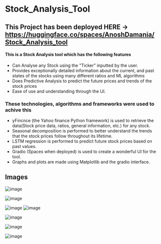 # Stock_Analysis_Tool

## This Project has been deployed HERE -> https://huggingface.co/spaces/AnoshDamania/Stock_Analysis_tool

#### This is a Stock Analysis tool which has the following features
* Can Analyse any Stock using the "Ticker" inputted by the user.
* Provides exceptionally detailed information about the current, and past states of the stocks using many different ratios and ML algorithms
* Does Predictive Analysis to predict the future prices and trends of the stock prices
* Ease of use and understanding through the UI.

### These technologies, algorithms and frameworks were used to achive this
* yFincnce (the Yahoo finance Python framework) is used to retrieve the data(Stock price data, ratios, general information, etc.) for any stock.
* Seasonal decomposition is performed to better understand the trends that the stock prices follow throughout its lifetime.
* LSTM regression is performed to predict future stock prices based on past values.
* Gradio (Spaces when deployed) is used to create a wonderful UI for the tool.
* Graphs and plots are made using Matplotlib and the gradio interface.

## Images

![image](https://github.com/AnoshDamania/Stock_Analysis_Tool/assets/72311146/bebd10b6-2d0a-4895-86cc-f20e8cb98750)

![image](https://github.com/AnoshDamania/Stock_Analysis_Tool/assets/72311146/63aa1794-59e8-4387-87ea-57ccc5f75c40)

![image](https://github.com/AnoshDamania/Stock_Analysis_Tool/assets/72311146/4e0b36f3-a042-433c-b46c-d0c89a1845c5) ![image](https://github.com/AnoshDamania/Stock_Analysis_Tool/assets/72311146/d53318a0-b2d0-4f16-aa43-1a2fa312ff51)

![image](https://github.com/AnoshDamania/Stock_Analysis_Tool/assets/72311146/d2e16f9a-46f6-456a-ba88-7d15dbaf1428)

![image](https://github.com/AnoshDamania/Stock_Analysis_Tool/assets/72311146/4076253d-e5c5-4853-8ed9-d148b5f42117)

![image](https://github.com/AnoshDamania/Stock_Analysis_Tool/assets/72311146/40b045a8-0b4b-4af6-a48f-c71bd0bd11e8)
